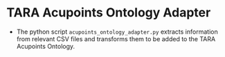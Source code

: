 # TARA Acupoints Ontology Adapter

* The python script `acupoints_ontology_adapter.py` extracts information from relevant CSV files and transforms them to be added to the TARA Acupoints Ontology.
